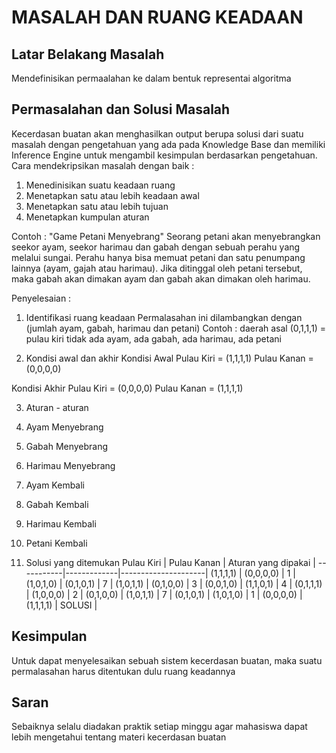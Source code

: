 # MASALAH DAN RUANG KEADAAN

## Latar Belakang Masalah
Mendefinisikan permaalahan ke dalam bentuk representai algoritma 

## Permasalahan dan Solusi Masalah
 Kecerdasan buatan akan menghasilkan output berupa solusi dari suatu masalah dengan pengetahuan yang ada pada Knowledge Base dan memiliki Inference Engine untuk mengambil kesimpulan berdasarkan pengetahuan. Cara mendekripsikan masalah dengan baik :
1. Menedinisikan suatu keadaan ruang
2. Menetapkan satu atau lebih keadaan awal
3. Menetapkan satu atau lebih tujuan
4. Menetapkan kumpulan aturan

Contoh :
"Game Petani Menyebrang"
Seorang petani akan menyebrangkan seekor ayam, seekor harimau dan gabah dengan sebuah perahu yang melalui sungai. Perahu hanya bisa memuat petani dan satu penumpang lainnya (ayam, gajah atau harimau). Jika ditinggal oleh petani tersebut, maka gabah akan dimakan ayam dan gabah akan dimakan oleh harimau.
 
Penyelesaian :
1. Identifikasi ruang keadaan
Permalasahan ini dilambangkan dengan (jumlah ayam, gabah, harimau dan petani)
Contoh : daerah asal (0,1,1,1) = pulau kiri tidak ada ayam, ada gabah, ada harimau, ada petani
 
2. Kondisi awal dan akhir
Kondisi Awal
Pulau Kiri   = (1,1,1,1)
Pulau Kanan  = (0,0,0,0)
 
Kondisi Akhir 
Pulau Kiri  = (0,0,0,0)
Pulau Kanan = (1,1,1,1)

3. Aturan - aturan
1. Ayam Menyebrang
2. Gabah Menyebrang
3. Harimau Menyebrang
4. Ayam Kembali
5. Gabah Kembali
6. Harimau Kembali
7. Petani Kembali

4. Solusi yang ditemukan
Pulau Kiri | Pulau Kanan | Aturan yang dipakai |
-----------|-------------|---------------------|
 (1,1,1,1) | (0,0,0,0) | 1       |
 (1,0,1,0) | (0,1,0,1) | 7       |
 (1,0,1,1) | (0,1,0,0) | 3       |
 (0,0,1,0) | (1,1,0,1) | 4       |
 (0,1,1,1) | (1,0,0,0) | 2       |
 (0,1,0,0) | (1,0,1,1) | 7       |
 (0,1,0,1) | (1,0,1,0) | 1       |
 (0,0,0,0) | (1,1,1,1) | SOLUSI  |

## Kesimpulan  
Untuk dapat menyelesaikan sebuah sistem kecerdasan buatan, maka suatu permalasahan harus ditentukan dulu ruang keadannya

## Saran 
Sebaiknya selalu diadakan praktik setiap minggu agar mahasiswa dapat lebih mengetahui tentang materi kecerdasan buatan
